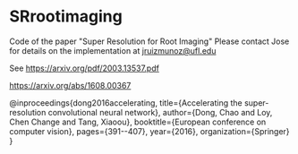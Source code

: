 # SRrootimaging
Code of the paper "Super Resolution for Root Imaging"
Please contact Jose for details on the implementation at jruizmunoz@ufl.edu

See
https://arxiv.org/pdf/2003.13537.pdf

https://arxiv.org/abs/1608.00367

@inproceedings{dong2016accelerating,
  title={Accelerating the super-resolution convolutional neural network},
  author={Dong, Chao and Loy, Chen Change and Tang, Xiaoou},
  booktitle={European conference on computer vision},
  pages={391--407},
  year={2016},
  organization={Springer}
}

